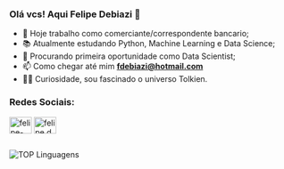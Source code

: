 ### Olá vcs! Aqui Felipe Debiazi 👋

- 🔭 Hoje trabalho como comerciante/correspondente bancario;
- 📚 Atualmente estudando Python, Machine Learning e Data Science;  
- 🔎 Procurando primeira oportunidade como Data Scientist;
- 📫 Como chegar até mim **fdebiazi@hotmail.com**
- 🧙‍♂️ Curiosidade, sou fascinado o universo Tolkien. 

<h3 align="left">Redes Sociais:</h3>
<p align="left">
<a href="https://linkedin.com/in/felipe-debiazi-b6762b55/" target="blank"><img align="center" src="https://raw.githubusercontent.com/rahuldkjain/github-profile-readme-generator/master/src/images/icons/Social/linked-in-alt.svg" alt="felipe-debiazi" height="30" width="40" /></a>
<a href="https://instagram.com/felipedebiazi" target="blank"><img align="center" src="https://raw.githubusercontent.com/rahuldkjain/github-profile-readme-generator/master/src/images/icons/Social/instagram.svg" alt="felipe.debiazi" height="30" width="40" /></a>
</p>

##

![TOP Linguagens](https://github-readme-stats.vercel.app/api/top-langs/?username=felipedebiazi&layout=compact&theme=dracula)  




<!--
**felipedebiazi/felipedebiazi** is a ✨ _special_ ✨ repository because its `README.md` (this file) appears on your GitHub profile.

Here are some ideas to get you started:

- 🔭 I’m currently working on ...
- 🌱 I’m currently learning ...
- 👯 I’m looking to collaborate on ...
- 🤔 I’m looking for help with ...
- 💬 Ask me about ...
- 📫 How to reach me: ...
- 😄 Pronouns: ...
- ⚡ Fun fact: ...

<div align="center">
<a href="https://github.com/felipedebiazi">
  <img height="180em" src="https://github-readme-stats.vercel.app/api?username=felipedebiazi&show_icons=true&theme=tokyonight&include_all_commits=true&count_private=true"/>
 <img height="180em" src="https://github-readme-stats.vercel.app/api/top-langs/?username=felipedebiazi&layout=compact&langs_count=7&theme=tokyonight"/>
</div>

-->
